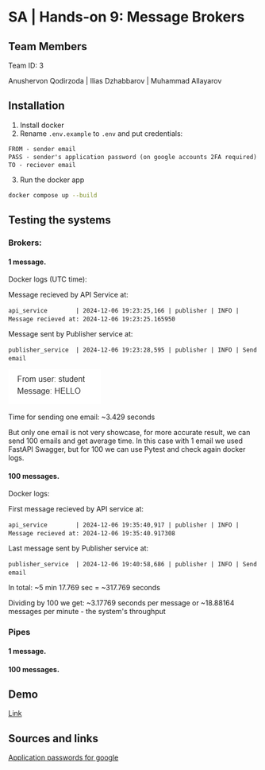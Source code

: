 # SA | Hands-on 9: Message Brokers

## Team Members

Team ID: 3

Anushervon Qodirzoda | Ilias Dzhabbarov  |  Muhammad Allayarov

## Installation

1. Install docker
2. Rename `.env.example` to `.env` and put credentials:
```
FROM - sender email
PASS - sender's application password (on google accounts 2FA required)
TO - reciever email
```

3. Run the docker app
```bash
docker compose up --build
```


## Testing the systems

### Brokers:

#### 1 message. 

Docker logs (UTC time):

Message recieved by API Service at:

`api_service        | 2024-12-06 19:23:25,166 | publisher | INFO | Message recieved at: 2024-12-06 19:23:25.165950`

Message sent by Publisher service at:

`publisher_service  | 2024-12-06 19:23:28,595 | publisher | INFO | Send email`

![alt text](tests/brokers_test_message.png)

Time for sending one email: ~3.429 seconds

But only one email is not very showcase, for more accurate result, we can send 100 emails and get average time. In this case with 1 email we used FastAPI Swagger, but for 100 we can use Pytest and check again docker logs.

#### 100 messages. 

Docker logs:

First message recieved by API service at:

`api_service        | 2024-12-06 19:35:40,917 | publisher | INFO | Message recieved at: 2024-12-06 19:35:40.917308`

Last message sent by Publisher service at:

`publisher_service  | 2024-12-06 19:40:58,686 | publisher | INFO | Send email`

In total: ~5 min 17.769 sec = ~317.769 seconds

Dividing by 100 we get: ~3.17769 seconds per message or ~18.88164 messages per minute - the system's throughput

### Pipes

#### 1 message.

#### 100 messages.

## Demo

[Link]()

## Sources and links

[Application passwords for google](https://myaccount.google.com/apppasswords)
